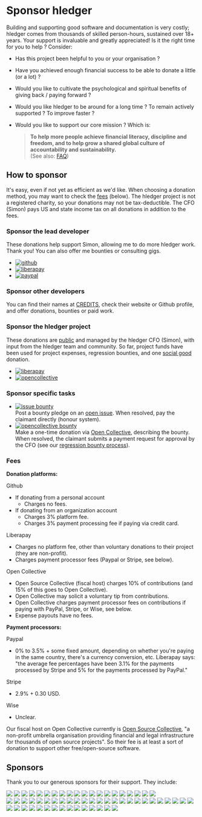 # Sponsor hledger

<div class=pagetoc>

<!-- toc -->
</div>

Building and supporting good software and documentation is very costly;
hledger comes from thousands of skilled person-hours, sustained over 18+ years.
Your support is invaluable and greatly appreciated!
Is it the right time for you to help ? Consider:

- Has this project been helpful to you or your organisation ?
- Have you achieved enough financial success to be able to donate a little (or a lot) ?
- Would you like to cultivate the psychological and spiritual benefits of giving back / paying forward ?
- Would you like hledger to be around for a long time ? To remain actively supported ? To improve faster ?
- Would you like to support our core mission ? Which is:
  > **To help more people achieve financial literacy, discipline and freedom,
  > and to help grow a shared global culture of accountability and sustainability.**\
  (See also: [FAQ](faq.md#what-is-the-hledger-projects-current-mission-and-plans-))

  <!-- see also: faq.md, ROADMAP.md -->

## How to sponsor
<!-- keep synced with README.md: -->
It's easy, even if not yet as efficient as we'd like. 
When choosing a donation method, you may want to check the [fees](#fees) (below).
The hledger project is not a registered charity, so your donations may not be tax-deductible.
The CFO (Simon) pays US and state income tax on all donations in addition to the fees.


### Sponsor the lead developer

These donations help support Simon, allowing me to do more hledger work. Thank you!
You can also offer me bounties or consulting gigs.

- [![github](https://img.shields.io/badge/Sponsor_Simon_via-Github-limegreen "Sponsor the project leader via Github")](https://github.com/sponsors/simonmichael)
- [![liberapay](https://img.shields.io/badge/Sponsor_Simon_via-Liberapay-limegreen "Sponsor the project leader via Liberapay")](https://liberapay.com/simonmichael)
- [![paypal](https://img.shields.io/badge/Sponsor_Simon_via-Paypal-limegreen "Sponsor the project leader via Paypal")](https://www.paypal.com/cgi-bin/webscr?cmd=_s-xclick&hosted_button_id=5J33NLXYXCYAY)
  <!-- https://www.paypal.com/en_US/i/btn/x-click-but04.gif -->

### Sponsor other developers

You can find their names at [CREDITS](CREDITS.md), check their website or Github profile,
and offer donations, bounties or paid work.

### Sponsor the hledger project

These donations are [public](https://github.com/simonmichael/hledger_finance#reports)
and managed by the hledger CFO (Simon), with input from the hledger team and community.
So far, project funds have been used for project expenses, regression bounties,
and one [social good](https://www.investopedia.com/terms/s/social_good.asp) donation.

- [![liberapay](https://img.shields.io/badge/Sponsor_hledger_via-Liberapay-limegreen "Sponsor the hledger project via Liberapay")](https://liberapay.com/hledger)
- [![opencollective](https://img.shields.io/badge/Sponsor_hledger_via-Open_Collective-limegreen "Sponsor the hledger project via Liberapay")](https://opencollective.com/hledger#category-CONTRIBUTE)

### Sponsor specific tasks

- [![issue bounty](https://img.shields.io/badge/Sponsor_a_task_via-the_issue_tracker-limegreen "Sponsor a task via the issue tracker")](https://github.com/simonmichael/hledger/issues?q=label:bounty)\
  Post a bounty pledge on an [open issue](CONTRIBUTING.md#open-issues).
  When resolved, pay the claimant directly (honour system).
- [![opencollective bounty](https://img.shields.io/badge/Sponsor_a_task_via-Open_Collective-limegreen "Sponsor a task via Open Collective")](https://opencollective.com/hledger#category-CONTRIBUTE)\
  Make a one-time donation via [Open Collective](#sponsor-the-hledger-project),
  describing the bounty.
  When resolved, the claimant submits a payment request for approval by the CFO
  (see our [regression bounty process](https://hledger.org/regressionbounty)).

### Fees

**Donation platforms:**

<!-- https://docs.github.com/en/sponsors/receiving-sponsorships-through-github-sponsors/about-github-sponsors-for-open-source-contributors#sponsorship-payouts -->
Github
  - If donating from a personal account
    - Charges no fees.
  - If donating from an organization account
    - Charges 3% platform fee.
    - Charges 3% payment processing fee if paying via credit card.

<!-- https://en.liberapay.com/about/ -->
Liberapay
  - Charges no platform fee, other than voluntary donations to their project (they are non-profit).
  - Charges payment processor fees (Paypal or Stripe, see below).

<!-- https://opencollective.com/pricing -->
Open Collective
  - Open Source Collective (fiscal host) charges 10% of contributions (and 15% of this goes to Open Collective).
  - Open Collective may solicit a voluntary tip from contributions.
  - Open Collective charges payment processor fees on contributions if paying with PayPal, Stripe, or Wise, see below.
  - Expense payouts have no fees.

**Payment processors:**

Paypal
- 0% to 3.5% + some fixed amount,
  depending on whether you're paying in the same country, there's a currency conversion, etc.
  Liberapay says: "the average fee percentages have been 3.1% for the payments processed by Stripe and 5% for the payments processed by PayPal."

Stripe
- 2.9% + 0.30 USD.

Wise
- Unclear.

Our fiscal host on Open Collective currently is 
[Open Source Collective](https://www.oscollective.org),
"a non-profit umbrella organisation providing financial and legal infrastructure 
for thousands of open source projects".
So their fee is at least a sort of donation to support other free/open-source software.

## Sponsors

Thank you to our generous sponsors for their support. They include:

<!-- export SVGs: https://opencollective.com/dashboard/hledger/export -->

<!-- live script: https://docs.opencollective.com/help/collectives/widgets (requires JS) -->
<!-- Displays avatars somewhat randomly as big organisation or small individual. All link to OC. -->
<!-- You can add a style object (react style), e.g.
<script src='https://opencollective.com/:collectiveSlug/banner.js?style={"a":{"color":"red"},"h2":{"fontFamily":"Verdana","fontWeight":"normal","fontSize":"20px"}}'></script>
-->
<!-- By default it uses the default styling of your h1 and h2 on your page. You can target them with CSS to customize:
<style>
#opencollective-banner h1 {
  color: black;
}
</style>
-->

<script src="https://opencollective.com/hledger/banner.js"></script>

<!--
<table>
<tr valign=><th>Gold</th><td><object type="image/svg+xml" data="https://opencollective.com/hledger/tiers/gold.svg?avatarHeight=36&width=600"></object></td></tr>
<tr valign=><th>Silver</th><td><object type="image/svg+xml" data="https://opencollective.com/hledger/tiers/silver.svg?avatarHeight=36&width=600"></object></td></tr>
<tr valign=><th>Bronze</th><td><object type="image/svg+xml" data="https://opencollective.com/hledger/tiers/bronze.svg?avatarHeight=36&width=600"></object></td></tr>
<tr valign=><th>Custom</th><td><object type="image/svg+xml" data="https://opencollective.com/hledger/tiers/custom.svg?avatarHeight=36&width=600"></object></td></tr>
</table>
-->

<noscript>
<!-- static HTML images/links: -->
<!-- Some of these link to OC, some to the sponsor's website, it's not clear why. -->
<a href="https://opencollective.com/hledger/organization/0/website"><img src="https://opencollective.com/hledger/organization/0/avatar.svg?avatarHeight=200"></a>
<a href="https://opencollective.com/hledger/organization/1/website"><img src="https://opencollective.com/hledger/organization/1/avatar.svg?avatarHeight=200"></a>
<a href="https://opencollective.com/hledger/organization/2/website"><img src="https://opencollective.com/hledger/organization/2/avatar.svg?avatarHeight=200"></a>
<a href="https://opencollective.com/hledger/organization/3/website"><img src="https://opencollective.com/hledger/organization/3/avatar.svg?avatarHeight=200"></a>
<a href="https://opencollective.com/hledger/organization/4/website"><img src="https://opencollective.com/hledger/organization/4/avatar.svg?avatarHeight=200"></a>
<a href="https://opencollective.com/hledger/organization/5/website"><img src="https://opencollective.com/hledger/organization/5/avatar.svg?avatarHeight=200"></a>
<a href="https://opencollective.com/hledger/organization/6/website"><img src="https://opencollective.com/hledger/organization/6/avatar.svg?avatarHeight=200"></a>
<a href="https://opencollective.com/hledger/organization/7/website"><img src="https://opencollective.com/hledger/organization/7/avatar.svg?avatarHeight=200"></a>
<a href="https://opencollective.com/hledger/organization/8/website"><img src="https://opencollective.com/hledger/organization/8/avatar.svg?avatarHeight=200"></a>
<a href="https://opencollective.com/hledger/organization/9/website"><img src="https://opencollective.com/hledger/organization/9/avatar.svg?avatarHeight=200"></a>
<a href="https://opencollective.com/hledger/organization/10/website"><img src="https://opencollective.com/hledger/organization/10/avatar.svg?avatarHeight=200"></a>
<a href="https://opencollective.com/hledger/organization/11/website"><img src="https://opencollective.com/hledger/organization/11/avatar.svg?avatarHeight=200"></a>
<a href="https://opencollective.com/hledger/organization/12/website"><img src="https://opencollective.com/hledger/organization/12/avatar.svg?avatarHeight=200"></a>
<a href="https://opencollective.com/hledger/organization/13/website"><img src="https://opencollective.com/hledger/organization/13/avatar.svg?avatarHeight=200"></a>
<a href="https://opencollective.com/hledger/organization/14/website"><img src="https://opencollective.com/hledger/organization/14/avatar.svg?avatarHeight=200"></a>
<a href="https://opencollective.com/hledger/organization/15/website"><img src="https://opencollective.com/hledger/organization/15/avatar.svg?avatarHeight=200"></a>
<a href="https://opencollective.com/hledger/organization/16/website"><img src="https://opencollective.com/hledger/organization/16/avatar.svg?avatarHeight=200"></a>
<a href="https://opencollective.com/hledger/organization/17/website"><img src="https://opencollective.com/hledger/organization/17/avatar.svg?avatarHeight=200"></a>
<a href="https://opencollective.com/hledger/organization/18/website"><img src="https://opencollective.com/hledger/organization/18/avatar.svg?avatarHeight=200"></a>
<a href="https://opencollective.com/hledger/organization/19/website"><img src="https://opencollective.com/hledger/organization/19/avatar.svg?avatarHeight=200"></a>
<br>
<a href="https://opencollective.com/hledger/individual/0/website"><img src="https://opencollective.com/hledger/individual/0/avatar.svg?avatarHeight=100"></a>
<a href="https://opencollective.com/hledger/individual/1/website"><img src="https://opencollective.com/hledger/individual/1/avatar.svg?avatarHeight=100"></a>
<a href="https://opencollective.com/hledger/individual/2/website"><img src="https://opencollective.com/hledger/individual/2/avatar.svg?avatarHeight=100"></a>
<a href="https://opencollective.com/hledger/individual/3/website"><img src="https://opencollective.com/hledger/individual/3/avatar.svg?avatarHeight=100"></a>
<a href="https://opencollective.com/hledger/individual/4/website"><img src="https://opencollective.com/hledger/individual/4/avatar.svg?avatarHeight=100"></a>
<a href="https://opencollective.com/hledger/individual/5/website"><img src="https://opencollective.com/hledger/individual/5/avatar.svg?avatarHeight=100"></a>
<a href="https://opencollective.com/hledger/individual/6/website"><img src="https://opencollective.com/hledger/individual/6/avatar.svg?avatarHeight=100"></a>
<a href="https://opencollective.com/hledger/individual/7/website"><img src="https://opencollective.com/hledger/individual/7/avatar.svg?avatarHeight=100"></a>
<a href="https://opencollective.com/hledger/individual/8/website"><img src="https://opencollective.com/hledger/individual/8/avatar.svg?avatarHeight=100"></a>
<a href="https://opencollective.com/hledger/individual/9/website"><img src="https://opencollective.com/hledger/individual/9/avatar.svg?avatarHeight=100"></a>
<a href="https://opencollective.com/hledger/individual/10/website"><img src="https://opencollective.com/hledger/individual/10/avatar.svg?avatarHeight=100"></a>
<a href="https://opencollective.com/hledger/individual/11/website"><img src="https://opencollective.com/hledger/individual/11/avatar.svg?avatarHeight=100"></a>
<a href="https://opencollective.com/hledger/individual/12/website"><img src="https://opencollective.com/hledger/individual/12/avatar.svg?avatarHeight=100"></a>
<a href="https://opencollective.com/hledger/individual/13/website"><img src="https://opencollective.com/hledger/individual/13/avatar.svg?avatarHeight=100"></a>
<a href="https://opencollective.com/hledger/individual/14/website"><img src="https://opencollective.com/hledger/individual/14/avatar.svg?avatarHeight=100"></a>
<a href="https://opencollective.com/hledger/individual/15/website"><img src="https://opencollective.com/hledger/individual/15/avatar.svg?avatarHeight=100"></a>
<a href="https://opencollective.com/hledger/individual/16/website"><img src="https://opencollective.com/hledger/individual/16/avatar.svg?avatarHeight=100"></a>
<a href="https://opencollective.com/hledger/individual/17/website"><img src="https://opencollective.com/hledger/individual/17/avatar.svg?avatarHeight=100"></a>
<a href="https://opencollective.com/hledger/individual/18/website"><img src="https://opencollective.com/hledger/individual/18/avatar.svg?avatarHeight=100"></a>
<a href="https://opencollective.com/hledger/individual/19/website"><img src="https://opencollective.com/hledger/individual/19/avatar.svg?avatarHeight=100"></a>
<a href="https://opencollective.com/hledger/individual/20/website"><img src="https://opencollective.com/hledger/individual/20/avatar.svg?avatarHeight=100"></a>
<a href="https://opencollective.com/hledger/individual/21/website"><img src="https://opencollective.com/hledger/individual/21/avatar.svg?avatarHeight=100"></a>
<a href="https://opencollective.com/hledger/individual/22/website"><img src="https://opencollective.com/hledger/individual/22/avatar.svg?avatarHeight=100"></a>
<a href="https://opencollective.com/hledger/individual/23/website"><img src="https://opencollective.com/hledger/individual/23/avatar.svg?avatarHeight=100"></a>
<a href="https://opencollective.com/hledger/individual/24/website"><img src="https://opencollective.com/hledger/individual/24/avatar.svg?avatarHeight=100"></a>
<a href="https://opencollective.com/hledger/individual/25/website"><img src="https://opencollective.com/hledger/individual/25/avatar.svg?avatarHeight=100"></a>
<a href="https://opencollective.com/hledger/individual/26/website"><img src="https://opencollective.com/hledger/individual/26/avatar.svg?avatarHeight=100"></a>
<a href="https://opencollective.com/hledger/individual/27/website"><img src="https://opencollective.com/hledger/individual/27/avatar.svg?avatarHeight=100"></a>
<a href="https://opencollective.com/hledger/individual/28/website"><img src="https://opencollective.com/hledger/individual/28/avatar.svg?avatarHeight=100"></a>
<a href="https://opencollective.com/hledger/individual/29/website"><img src="https://opencollective.com/hledger/individual/29/avatar.svg?avatarHeight=100"></a>
<a href="https://opencollective.com/hledger/individual/30/website"><img src="https://opencollective.com/hledger/individual/30/avatar.svg?avatarHeight=100"></a>
<a href="https://opencollective.com/hledger/individual/31/website"><img src="https://opencollective.com/hledger/individual/31/avatar.svg?avatarHeight=100"></a>
<a href="https://opencollective.com/hledger/individual/32/website"><img src="https://opencollective.com/hledger/individual/32/avatar.svg?avatarHeight=100"></a>
<a href="https://opencollective.com/hledger/individual/33/website"><img src="https://opencollective.com/hledger/individual/33/avatar.svg?avatarHeight=100"></a>
<a href="https://opencollective.com/hledger/individual/34/website"><img src="https://opencollective.com/hledger/individual/34/avatar.svg?avatarHeight=100"></a>
<a href="https://opencollective.com/hledger/individual/35/website"><img src="https://opencollective.com/hledger/individual/35/avatar.svg?avatarHeight=100"></a>
<a href="https://opencollective.com/hledger/individual/36/website"><img src="https://opencollective.com/hledger/individual/36/avatar.svg?avatarHeight=100"></a>
<a href="https://opencollective.com/hledger/individual/37/website"><img src="https://opencollective.com/hledger/individual/37/avatar.svg?avatarHeight=100"></a>
<a href="https://opencollective.com/hledger/individual/38/website"><img src="https://opencollective.com/hledger/individual/38/avatar.svg?avatarHeight=100"></a>
<a href="https://opencollective.com/hledger/individual/39/website"><img src="https://opencollective.com/hledger/individual/39/avatar.svg?avatarHeight=100"></a>
</noscript>

<!-- (If your logo/avatar isn't appearing here, eg because you didn't use Open Collective, please [let me know](mailto:webmaster@hledger.org).) -->


<!-- hledger OC tiers are: Backers, Sponsors -->
<!-- Old: warning, OC badges are flaky/confusing, eg major trouble resizing the images below. -->
<!-- doesn't show correct count: -->
<!-- <img src="https://opencollective.com/hledger/tiers/sponsors/badge.svg?label=Sponsors&color=brightgreen" /> \ -->
<!-- doesn't show all: -->
<!-- - <object type="image/svg+xml" data="https://opencollective.com/hledger/tiers/sponsors.svg?avatarHeight=36&width=600"></object> -->
<!-- - <object type="image/svg+xml" data="https://opencollective.com/hledger/tiers/backers.svg?avatarHeight=36&width=600"></object> -->
<!-- doesn't show all: -->
<!-- [![](https://opencollective.com/hledger/sponsor/0/avatar.svg)](https://opencollective.com/hledger/sponsor/0/website) -->
<!-- [![](https://opencollective.com/hledger/sponsor/1/avatar.svg)](https://opencollective.com/hledger/sponsor/1/website) -->
<!-- [![](https://opencollective.com/hledger/sponsor/2/avatar.svg)](https://opencollective.com/hledger/sponsor/2/website) -->
<!-- [![](https://opencollective.com/hledger/sponsor/3/avatar.svg)](https://opencollective.com/hledger/sponsor/3/website) -->
<!-- [![](https://opencollective.com/hledger/sponsor/4/avatar.svg)](https://opencollective.com/hledger/sponsor/4/website) -->
<!-- [![](https://opencollective.com/hledger/sponsor/5/avatar.svg)](https://opencollective.com/hledger/sponsor/5/website) -->
<!-- [![](https://opencollective.com/hledger/sponsor/6/avatar.svg)](https://opencollective.com/hledger/sponsor/6/website) -->
<!-- [![](https://opencollective.com/hledger/sponsor/7/avatar.svg)](https://opencollective.com/hledger/sponsor/7/website) -->
<!-- [![](https://opencollective.com/hledger/sponsor/8/avatar.svg)](https://opencollective.com/hledger/sponsor/8/website) -->
<!-- [![](https://opencollective.com/hledger/sponsor/9/avatar.svg)](https://opencollective.com/hledger/sponsor/9/website) -->
<!-- [![](https://opencollective.com/hledger/sponsor/10/avatar.svg)](https://opencollective.com/hledger/sponsor/10/website)\ -->
